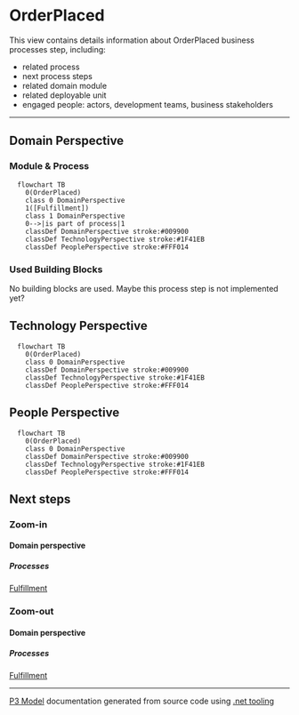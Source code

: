 ﻿
# OrderPlaced

This view contains details information about OrderPlaced business processes step, including:
- related process
- next process steps
- related domain module
- related deployable unit
- engaged people: actors, development teams, business stakeholders  

---



## Domain Perspective


### Module & Process

```mermaid
  flowchart TB
    0(OrderPlaced)
    class 0 DomainPerspective
    1([Fulfillment])
    class 1 DomainPerspective
    0-->|is part of process|1
    classDef DomainPerspective stroke:#009900
    classDef TechnologyPerspective stroke:#1F41EB
    classDef PeoplePerspective stroke:#FFF014
```

### Used Building Blocks

No building blocks are used. Maybe this process step is not implemented yet?  

## Technology Perspective

```mermaid
  flowchart TB
    0(OrderPlaced)
    class 0 DomainPerspective
    classDef DomainPerspective stroke:#009900
    classDef TechnologyPerspective stroke:#1F41EB
    classDef PeoplePerspective stroke:#FFF014
```

## People Perspective

```mermaid
  flowchart TB
    0(OrderPlaced)
    class 0 DomainPerspective
    classDef DomainPerspective stroke:#009900
    classDef TechnologyPerspective stroke:#1F41EB
    classDef PeoplePerspective stroke:#FFF014
```

## Next steps


### Zoom-in


#### Domain perspective


##### Processes

[Fulfillment](../../../Processes/Sale/Fulfillment/Fulfillment.md)  

### Zoom-out


#### Domain perspective


##### Processes

[Fulfillment](../../../Processes/Sale/Fulfillment/Fulfillment.md)  

---

[P3 Model](https://github.com/P3-model/P3-model) documentation generated from source code using [.net tooling](https://github.com/P3-model/P3-model-dotnet)
